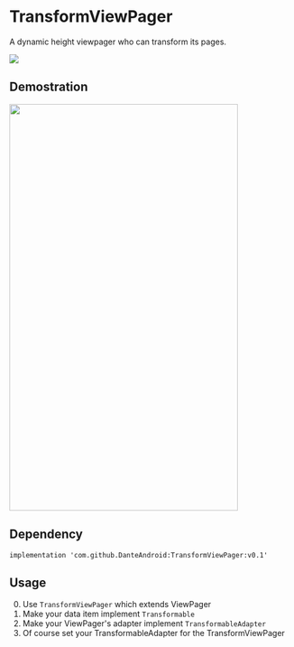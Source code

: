 # TransformViewPager
A dynamic height viewpager who can transform its pages.

[![](https://jitpack.io/v/DanteAndroid/TransformViewPager.svg)](https://jitpack.io/#DanteAndroid/TransformViewPager)

## Demostration

<img src="/demo.gif" width="405" height="720" />

## Dependency
```
implementation 'com.github.DanteAndroid:TransformViewPager:v0.1'
```

## Usage
0. Use `TransformViewPager` which extends ViewPager
1. Make your data item implement `Transformable`
2. Make your ViewPager's adapter implement `TransformableAdapter`
3. Of course set your TransformableAdapter for the TransformViewPager
